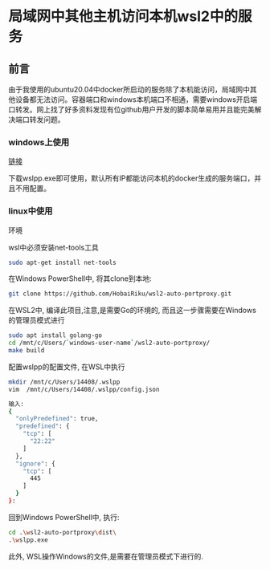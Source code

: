 # 局域网中其他主机访问本机wsl2中的服务

## 前言

由于我使用的ubuntu20.04中docker所启动的服务除了本机能访问，局域网中其他设备都无法访问。容器端口和windows本机端口不相通，需要windows开启端口转发。网上找了好多资料发现有位github用户开发的脚本简单易用并且能完美解决端口转发问题。

### windows上使用

[链接](https://github.com/HobaiRiku/wsl2-auto-portproxy/releases/download/v1.0.0/wslpp.exe)

下载wslpp.exe即可使用，默认所有IP都能访问本机的docker生成的服务端口，并且不用配置。

### linux中使用

环境

wsl中必须安装net-tools工具

```bash
sudo apt-get install net-tools
```

在Windows PowerShell中, 将其clone到本地:

```bash
git clone https://github.com/HobaiRiku/wsl2-auto-portproxy.git
```

在WSL2中, 编译此项目,注意,是需要Go的环境的, 而且这一步骤需要在Windows的管理员模式进行

```bash
sudo apt install golang-go
cd /mnt/c/Users/`windows-user-name`/wsl2-auto-portproxy/
make build
```

配置wslpp的配置文件, 在WSL中执行

```bash
mkdir /mnt/c/Users/14408/.wslpp
vim  /mnt/c/Users/14408/.wslpp/config.json

输入:
{
  "onlyPredefined": true,
  "predefined": {
    "tcp": [
      "22:22"
    ]
  },
  "ignore": {
    "tcp": [
      445
    ]
  }
}:
```

回到Windows PowerShell中, 执行:

```bash
cd .\wsl2-auto-portproxy\dist\
.\wslpp.exe
```

此外, WSL操作Windows的文件,是需要在管理员模式下进行的.


